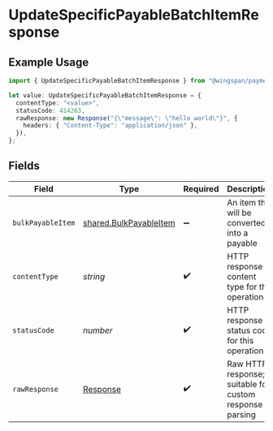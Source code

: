 # UpdateSpecificPayableBatchItemResponse

## Example Usage

```typescript
import { UpdateSpecificPayableBatchItemResponse } from "@wingspan/payments/sdk/models/operations";

let value: UpdateSpecificPayableBatchItemResponse = {
  contentType: "<value>",
  statusCode: 414263,
  rawResponse: new Response("{\"message\": \"hello world\"}", {
    headers: { "Content-Type": "application/json" },
  }),
};
```

## Fields

| Field                                                                   | Type                                                                    | Required                                                                | Description                                                             |
| ----------------------------------------------------------------------- | ----------------------------------------------------------------------- | ----------------------------------------------------------------------- | ----------------------------------------------------------------------- |
| `bulkPayableItem`                                                       | [shared.BulkPayableItem](../../../sdk/models/shared/bulkpayableitem.md) | :heavy_minus_sign:                                                      | An item that will be converted into a payable                           |
| `contentType`                                                           | *string*                                                                | :heavy_check_mark:                                                      | HTTP response content type for this operation                           |
| `statusCode`                                                            | *number*                                                                | :heavy_check_mark:                                                      | HTTP response status code for this operation                            |
| `rawResponse`                                                           | [Response](https://developer.mozilla.org/en-US/docs/Web/API/Response)   | :heavy_check_mark:                                                      | Raw HTTP response; suitable for custom response parsing                 |